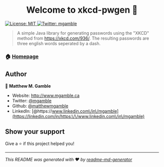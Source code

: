 <h1 align="center">Welcome to xkcd-pwgen 👋</h1>
<p>
  <a href="#" target="_blank">
    <img alt="License: MIT" src="https://img.shields.io/badge/License-MIT-yellow.svg" />
  </a>
  <a href="https://twitter.com/mgamble" target="_blank">
    <img alt="Twitter: mgamble" src="https://img.shields.io/twitter/follow/mgamble.svg?style=social" />
  </a>
</p>

> A simple Java library for generating passwords using the &#34;XKCD&#34; method from https://xkcd.com/936/.  The resulting passwords are three english words seperated by a dash.  

### 🏠 [Homepage](https://mgamble.ca)

## Author

👤 **Matthew M. Gamble**

* Website: http://www.mgamble.ca
* Twitter: [@mgamble](https://twitter.com/mgamble)
* Github: [@matthewmgamble](https://github.com/matthewmgamble)
* LinkedIn: [@https:\/\/www.linkedin.com\/in\/mgamble](https://linkedin.com/in/https:\/\/www.linkedin.com\/in\/mgamble)

## Show your support

Give a ⭐️ if this project helped you!

***
_This README was generated with ❤️ by [readme-md-generator](https://github.com/kefranabg/readme-md-generator)_
